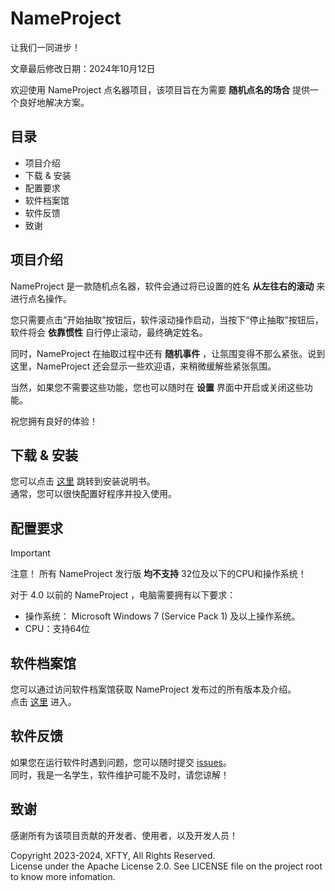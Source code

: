 # NameProject 
让我们一同进步！  

文章最后修改日期：2024年10月12日

欢迎使用 NameProject 点名器项目，该项目旨在为需要 **随机点名的场合** 提供一个良好地解决方案。

## 目录 
 - 项目介绍
 - 下载 & 安装
 - 配置要求
 - 软件档案馆
 - 软件反馈
 - 致谢

## 项目介绍
NameProject 是一款随机点名器，软件会通过将已设置的姓名 **从左往右的滚动** 来进行点名操作。

您只需要点击“开始抽取”按钮后，软件滚动操作启动，当按下“停止抽取”按钮后，软件将会 **依靠惯性** 自行停止滚动，最终确定姓名。

同时，NameProject 在抽取过程中还有 **随机事件** ，让氛围变得不那么紧张。说到这里，NameProject 还会显示一些欢迎语，来稍微缓解些紧张氛围。

当然，如果您不需要这些功能，您也可以随时在 **设置** 界面中开启或关闭这些功能。

祝您拥有良好的体验！

## 下载 & 安装
您可以点击 [这里]() 跳转到安装说明书。  
通常，您可以很快配置好程序并投入使用。

## 配置要求
> [!IMPORTANT]  
> 注意！ 
> 所有 NameProject 发行版 **均不支持** 32位及以下的CPU和操作系统！

对于 4.0 以前的 NameProject ，电脑需要拥有以下要求：
 - 操作系统： Microsoft Windows 7 (Service Pack 1) 及以上操作系统。
 - CPU：支持64位

## 软件档案馆
您可以通过访问软件档案馆获取 NameProject 发布过的所有版本及介绍。  
点击 [这里](https://github.com/XFTY/NameProject/docs/park/readme.md) 进入。
## 软件反馈
如果您在运行软件时遇到问题，您可以随时提交 [issues](https://github.com/XFTY/NameProject/issues)。   
同时，我是一名学生，软件维护可能不及时，请您谅解！  

## 致谢
感谢所有为该项目贡献的开发者、使用者，以及开发人员！

Copyright 2023-2024, XFTY, All Rights Reserved.  
License under the Apache License 2.0. See LICENSE file on the project root to know more infomation.
